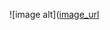 ![image alt]([image_url](https://github.com/ivlryn/csharptest/blob/413bc18132c27ae677da85ba29cabd2a937d0e3f/report.png)
